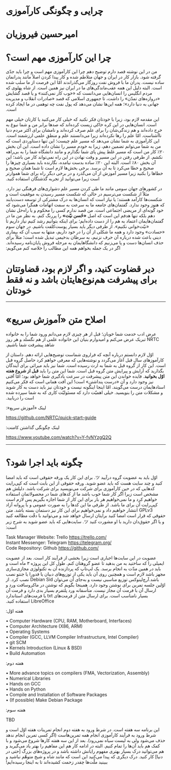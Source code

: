 # ‫چرایی و چگونگی کارآموزی

# ‫امیرحسین فیروزیان‬‬


# ‫چرا این کارآموزی مهم است؟

‫من در این نوشته قصد دارم توضیح دهم چرا این کارآموزی مهم است و چرا باید جدّی گرفته شود. بازار کار در ایران و جهان متلاطم شده و کار پیدا کردن اصلاً مانند پدرانمان ساده نیست. پدران ما با فروش نفت روزگار می‌گذراندند امّا این فرصت از ما سلب شده است. البته دلیل این همه عقب‌ماندگی‌های ما در ایران نیز همین است. از شاه پهلوی که مردم انگلیس را انسان‌هایی می‌دانست که «خوب کار نمی‌کنند» و یا قصد گشایش «دروازه‌های تمدّن» را داشت، تا جمهوری اسلامی که قصد «صادرات انقلاب و مدیریت جهانی به دنیا دارد»؛ همه این‌ها نشان می‌دهد که پول نفت چه توهمی در ما ایجاد کرده است.‬

‫این مقدمه لازم بود، زیرا با خودتان فکر نکنید که خیلی کار می‌کنید یا کارتان خیلی مهم است. انسان‌هایی در این کره خاکی زیست کرده‌اند که صدها برابر من و شما نبوغ به خرج داده‌اند و هم زندگی‌شان را برای علم صرف کرده‌اند و نامشان برای اکثر مردم دنیا ناآشناست. امّا علم را رها نکرده‌اند زیرا می‌دانستند علم و منطقِ علمی ارزشمند است. این کارآموزی به شما نشان می‌دهد که مسیر علم چیست؛ این تنها دستاوردی است که من به شما می‌توانم تضمین دهم، زیرا به خودم مسیر را نشان داده است. این آن بخش ۲۰٪ کار من است که مسیر غلط پیش پای شما نگذارم و مانند دانشگاه شما را به بی‌راهه نکشم. از طرفی رفتن در این مسیر و وقت نهادن در این راه نمی‌تواند کار من باشد؛ این آن بخش ۸۰٪ است. البته این ۲۰٪ ساده بدست نیامده، نگارنده باید بسیاری چیزها را صحیح و خطا می‌کرد تا به آن برسد. برخی بخش‌ها لازم است تا شما همان صحیح و خطاها را بکنید زیرا مسیر آموزش از آن می‌گذرد و در برخی دیگر راه برای شما هموارتر است زیرا می‌توانید از تجربه گذشتگان استفاده کنید.‬

‫در کشورهای جهان سومی مانند ما طی کردن مسیر علم دشواری‌های فرهنگی نیز دارد. مثلاً از شکست می‌ترسیم در حالی که شکست مسیر رسیدن به موفقیت است و شکست‌ها کارآمد هستند؛ یا نیاز است که انسان‌ها به درک مشترکی از توسعه دست‌یابند که هنوز وجود ندارد. گفتمان‌های جامعه ما به سرعت به سمت اتهامات همگرا می‌شود که خود گونه‌ای از مریضی اجتماعی است. من قصد ندارم کسی را محکوم و یا راه‌حل نشان دهم بلکه تنها هدفم این است که اصل **«حُسن نیّت»** را پر‌رنگ کنم. به نظر من ما در گفتمان‌هایمان اعتماد به هم را از دست داده‌ایم؛ برای اینکه بتوانیم رشد کنیم نیاز داریم تا «نیّت‌خوانی نکنیم». از طرفی دیگر باید بسیار پوست‌کلفت باشیم. در جهان سوم «حسادت» وجود دارد و همه ما شکلی از آن را در خود داریم، منتها به سبب آن که بیماری دینی باعث شده درباره آن حرف نزنیم، به سرطان بدخیمی تبدیل شده است؛ مثلاً برای حذف انسان‌ها دست و پا می‌زنیم که دانشگا‌هایمان به مرحله فروش پایان‌نامه رسیده‌اند. اگر در یک جمله بخواهم همه این مطالب را خلاصه کنم می‌گویم:‬

# ‫دیر قضاوت کنید، و اگر لازم بود، قضاوتتان برای پیشرفت هم‌نوع‌هایتان باشد و نه فقط خودتان

---

# ‫اصلاح متن «آموزش سریع»

‫عرض ادب خدمت شما خوبان؛ قبل از هر چیزی لازم می‌دانم ورود شما را به خانواده NRTC تبریک عرض می‌کنم و امیدوارم بنیان این خانواده علمی از هم نگسلد و هر روز شاهد پیشرفت شما باشیم.‬

‫اوّل لازم دانستم درباره آنچه که فراروی شماست توضیح‌هایی ارائه دهم. داستان از کارآموزهای سال قبل آغاز می‌گردد و نوشته‌هایی که معرفی خواهم کرد حاصل گروه قبل است. این کار از گروه قبل به شما به ارث رسیده است. شما نیز باید میراثی برای آیندگان بگذارید که آرایش و پیرایش متن گروه قبل است. شما این متن را باید **قبل از شروع هفته اوّل بخوانید**. فایده خواندن این متن پیشرفت در سرعت یادگیری شما خواهد بود؛ امّا آفتی نیز وجود دارد و آن «درست پنداشتن» است! این آفت همانی است که فکر می‌کنیم استادهایمان درست می‌گویند. امّا اینجا اینگونه نیست و خودتان نیز باید دست به کار شوید و مشکلات متن را بنویسید. خیلی اهمیّت دارد که مسئولیّت کاری که به شما سپرده شده است را دریابید.‬

‫لینک «آموزش سریع«:‬

<p class="Left">
<a href="https://github.com/NRTC/quick-start-guide">https://github.com/NRTC/quick-start-guide</a>
</p>

‫لینک چگونگی گذاشتن کامنت:‬

<p class="Left">
<a href="https://www.youtube.com/watch?v=Y-fvNYzgQ2Q">https://www.youtube.com/watch?v=Y-fvNYzgQ2Q</a>
</p>

---

# ‫چگونه باید اجرا شود؟

‫اوّل باید به عضویت گروه درآیید ツ. برای این کار یک ورقه حقوقی است که باید امضا کنید و چند سایت هست که باید عضو شوید. ورقه حقوقی از این بابت است که کپی‌رایت کدهایی که در حین کارآموزی برای شرکت می‌نویسید برای شرکت باشد. دلیلش هم مشخص است زیرا اگر کار شما خوب باشد ما از کدهای شما در محصولاتمان استفاده خواهیم کرد و ما نمی‌خواهیم هر بار برای این کار از شما اجازه بگیریم پس لازم است کپی‌رایت آن برای ما باشد. از طرفی ما این کدها را به صورت عمومی و با پروانه آزاد GPLv3 انتشار خواهیم داد و نمی‌خواهیم برای این کار نیز دستمان بسته باشد. متن حقوقی که قرار است امضا کنید برایتان ارسال خواهد شد و می‌توانید با دقّت مطالعه کنید و یا اگر حقوق‌دان دارید با او مشورت کنید ツ. سایت‌هایی که باید عضو شوید به شرح زیر است:‬

<p class="Left">
Task Manager Website: Trello <a href="https://trello.com/">https://trello.com/</a>
<br/>
Instant Messenger: Telegram <a href="https://telegram.org/">https://telegram.org/</a>
<br/>
Code Repository: Github <a href="https://github.com/">https://github.com/</a>
</p>

‫عضویت در این سایت‌ها اجباری است زیرا بخشی از فرآیند کار است. بعد از عضویت ایمیلی را که ساختید به من بدهید تا عضو گروهتان کنم. طول کل این پروژه ۳ ماه است و باید در همین مدّت به انجام برسد. یک لپ‌تاپ که پردازنده آن به تکنولوژی مجازی‌سازی مجهز باشد لازم است و همچنین روی آن باید یکی از توزیع‌های دبیان یا فدورا یا جنتو نصب باشد.آرچ‌لینوکس توزیع مناسبی نیست و به‌جای آن می‌توان Debian Sid نصب کرد. از اوّلین جلسه تمرین برای نوشتن وجود دارد.
‫همینجا بگویم که نوشتن در ماکروسافت ورد و ارسال آن با فرمت آن مجاز نیست. متأسفانه ورد پلتفرم بسیار بدی دارد و فرمت آن بسیار نامناسب است. برای ارسال متن از فرمت‌های txt یا فرمت‌های استاندارد LibreOffice استفاده کنید.‬

‫هفته اوّل:‬

<p class="Left">
    • Computer Hardware (CPU, RAM, Motherboard, Interfaces)
    <br/>
    • Computer Architecture (X86, ARM)
    <br/>
    • Operating Systems
    <br/>
    • Compiler (GCC, LLVM Compiler Infrastructure, Intel Compiler)
    <br/>
    • git SCM
    <br/>
    • Kernels Introduction (Linux & BSD)
    <br/>
    • Build Automation
</p>

‫هفته دوم:‬

<p class="Left">
    • More advance topics on compilers (FMA, Vectorization, Assembly)
    <br/>
    • Numerical Libraries
    <br/>
    • Hands on GCC
    <br/>
    • Hands on Python
    <br/>
    • Compile and Installation of Software Packages
    <br/>
    • (If possible) Make Debian Package
</p>

‫هفته سوم:‬

<p class="Left">
TBD
</p>

‫این برنامه سه هفته است. در شرط ورود به هفته دوم انجام تمرینات هفته اوّل است و شرط ورود به فرآیند کارآموزی انجام همه تمرین‌هاست (اگر کسی تمرین انجام ندهد حذف می‌شود ولی به لیست سیاه نمی‌رود). بعد از این سه هفته کارها شروع می‌شود و با کمک هم باید آن‌ها را تمام کنیم. البته در ادامه کار هم این مفاهیم را بهتر یاد می‌گیرید و هم می‌توانید درک بسیار بهتری مفهوم رایانش داشته باشد و در پروژه‌های بزرگ [حتی در دنیا] کار کنید. درک دیگری که پیدا می‌کنید این است که مانند شاه و شیخ متوهّم نباشید و ببینید ملّت‌ها چقدر زحمت کشیده‌اند تا به اینجا رسیده‌ایم!‬
